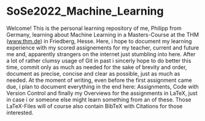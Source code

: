 # SoSe2022_Machine_Learning
Welcome! This is the personal learning repository of me, Philipp from Germany, learning about Machine Learning in a Masters-Course at the THM (www.thm.de) in Friedberg, Hesse.
Here, i hope to document my learning experience with my scored assignements for my teacher, current and future me and, apparently strangers on the internet just stumbling into here. 
After a lot of rather clumsy usage of Git in past i sincerly hope to do better this time, commit only as much as needed for the sake of brevity and order, document as precise, concise and clear as possible, just as much as needed. 
At the moment of writing, even before the first assignment came due, i plan to document everything in the end here: Assignments, Code with Version Control and finally my Overviews for the assignments in LaTeX, just in case i or someone else might learn something from an of these.
Those LaTeX-Files will of course also contain BibTeX with Citations for those interested. 